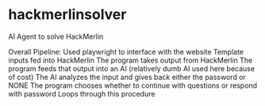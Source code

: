# hackmerlinsolver
AI Agent to solve HackMerlin

Overall Pipeline:
Used playwright to interface with the website
Template inputs fed into HackMerlin
The program takes output from HackMerlin
The program feeds that output into an AI (relatively dumb AI used here because of cost)
The AI analyzes the input and gives back either the password or NONE
The program chooses whether to continue with questions or respond with password
Loops through this procedure
